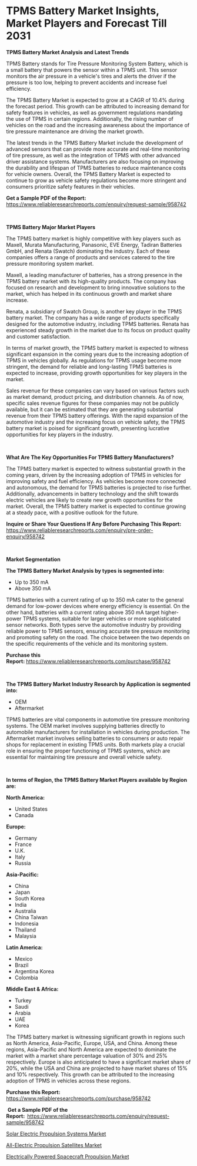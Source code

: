 <p><h1>TPMS Battery Market Insights, Market Players and Forecast Till 2031</h1></p><p><strong>TPMS Battery Market Analysis and Latest Trends</strong></p>
<p><p>TPMS Battery stands for Tire Pressure Monitoring System Battery, which is a small battery that powers the sensor within a TPMS unit. This sensor monitors the air pressure in a vehicle's tires and alerts the driver if the pressure is too low, helping to prevent accidents and increase fuel efficiency.</p><p>The TPMS Battery Market is expected to grow at a CAGR of 10.4% during the forecast period. This growth can be attributed to increasing demand for safety features in vehicles, as well as government regulations mandating the use of TPMS in certain regions. Additionally, the rising number of vehicles on the road and the increasing awareness about the importance of tire pressure maintenance are driving the market growth.</p><p>The latest trends in the TPMS Battery Market include the development of advanced sensors that can provide more accurate and real-time monitoring of tire pressure, as well as the integration of TPMS with other advanced driver assistance systems. Manufacturers are also focusing on improving the durability and lifespan of TPMS batteries to reduce maintenance costs for vehicle owners. Overall, the TPMS Battery Market is expected to continue to grow as vehicle safety regulations become more stringent and consumers prioritize safety features in their vehicles.</p></p>
<p><strong>Get a Sample PDF of the Report:&nbsp;</strong> <a href="https://www.reliableresearchreports.com/enquiry/request-sample/958742">https://www.reliableresearchreports.com/enquiry/request-sample/958742</a></p>
<p>&nbsp;</p>
<p><strong>TPMS Battery Major Market Players</strong></p>
<p><p>The TPMS battery market is highly competitive with key players such as Maxell, Murata Manufacturing, Panasonic, EVE Energy, Tadiran Batteries GmbH, and Renata (Swatch) dominating the industry. Each of these companies offers a range of products and services catered to the tire pressure monitoring system market.</p><p>Maxell, a leading manufacturer of batteries, has a strong presence in the TPMS battery market with its high-quality products. The company has focused on research and development to bring innovative solutions to the market, which has helped in its continuous growth and market share increase.</p><p>Renata, a subsidiary of Swatch Group, is another key player in the TPMS battery market. The company has a wide range of products specifically designed for the automotive industry, including TPMS batteries. Renata has experienced steady growth in the market due to its focus on product quality and customer satisfaction.</p><p>In terms of market growth, the TPMS battery market is expected to witness significant expansion in the coming years due to the increasing adoption of TPMS in vehicles globally. As regulations for TPMS usage become more stringent, the demand for reliable and long-lasting TPMS batteries is expected to increase, providing growth opportunities for key players in the market.</p><p>Sales revenue for these companies can vary based on various factors such as market demand, product pricing, and distribution channels. As of now, specific sales revenue figures for these companies may not be publicly available, but it can be estimated that they are generating substantial revenue from their TPMS battery offerings. With the rapid expansion of the automotive industry and the increasing focus on vehicle safety, the TPMS battery market is poised for significant growth, presenting lucrative opportunities for key players in the industry.</p></p>
<p>&nbsp;</p>
<p><strong>What Are The Key Opportunities For TPMS Battery Manufacturers?</strong></p>
<p><p>The TPMS battery market is expected to witness substantial growth in the coming years, driven by the increasing adoption of TPMS in vehicles for improving safety and fuel efficiency. As vehicles become more connected and autonomous, the demand for TPMS batteries is projected to rise further. Additionally, advancements in battery technology and the shift towards electric vehicles are likely to create new growth opportunities for the market. Overall, the TPMS battery market is expected to continue growing at a steady pace, with a positive outlook for the future.</p></p>
<p><strong>Inquire or Share Your Questions If Any Before Purchasing This Report:</strong> <a href="https://www.reliableresearchreports.com/enquiry/pre-order-enquiry/958742">https://www.reliableresearchreports.com/enquiry/pre-order-enquiry/958742</a></p>
<p>&nbsp;</p>
<p><strong>Market Segmentation</strong></p>
<p><strong>The TPMS Battery Market Analysis by types is segmented into:</strong></p>
<p><ul><li>Up to 350 mA</li><li>Above 350 mA</li></ul></p>
<p><p>TPMS batteries with a current rating of up to 350 mA cater to the general demand for low-power devices where energy efficiency is essential. On the other hand, batteries with a current rating above 350 mA target higher-power TPMS systems, suitable for larger vehicles or more sophisticated sensor networks. Both types serve the automotive industry by providing reliable power to TPMS sensors, ensuring accurate tire pressure monitoring and promoting safety on the road. The choice between the two depends on the specific requirements of the vehicle and its monitoring system.</p></p>
<p><strong>Purchase this Report:&nbsp;</strong><a href="https://www.reliableresearchreports.com/purchase/958742">https://www.reliableresearchreports.com/purchase/958742</a></p>
<p>&nbsp;</p>
<p><strong>The TPMS Battery Market Industry Research by Application is segmented into:</strong></p>
<p><ul><li>OEM</li><li>Aftermarket</li></ul></p>
<p><p>TPMS batteries are vital components in automotive tire pressure monitoring systems. The OEM market involves supplying batteries directly to automobile manufacturers for installation in vehicles during production. The Aftermarket market involves selling batteries to consumers or auto repair shops for replacement in existing TPMS units. Both markets play a crucial role in ensuring the proper functioning of TPMS systems, which are essential for maintaining tire pressure and overall vehicle safety.</p></p>
<p>&nbsp;</p>
<p><strong>In terms of Region, the TPMS Battery Market Players available by Region are:</strong></p>
<p>
    <p> <strong> North America: </strong>
        <ul>
            <li>United States</li>
            <li>Canada</li>
        </ul>
        </p> 
    <p> <strong> Europe: </strong>
        <ul>
            <li>Germany</li>
            <li>France</li>
            <li>U.K.</li>
            <li>Italy</li>
            <li>Russia</li>
        </ul>
        </p> 
    <p> <strong> Asia-Pacific: </strong>
        <ul>
            <li>China</li>
            <li>Japan</li>
            <li>South Korea</li>
            <li>India</li>
            <li>Australia</li>
            <li>China Taiwan</li>
            <li>Indonesia</li>
            <li>Thailand</li>
            <li>Malaysia</li>
        </ul>
        </p> 
    <p> <strong> Latin America: </strong>
        <ul>
            <li>Mexico</li>
            <li>Brazil</li>
            <li>Argentina Korea</li>
            <li>Colombia</li>
        </ul>
        </p> 
    <p> <strong> Middle East & Africa: </strong>
        <ul>
            <li>Turkey</li>
            <li>Saudi</li>
            <li>Arabia</li>
            <li>UAE</li>
            <li>Korea</li>
        </ul>
    </p>
    </p>
<p><p>The TPMS battery market is witnessing significant growth in regions such as North America, Asia-Pacific, Europe, USA, and China. Among these regions, Asia-Pacific and North America are expected to dominate the market with a market share percentage valuation of 30% and 25% respectively. Europe is also anticipated to have a significant market share of 20%, while the USA and China are projected to have market shares of 15% and 10% respectively. This growth can be attributed to the increasing adoption of TPMS in vehicles across these regions.</p></p>
<p><strong>Purchase this Report: </strong><a href="https://www.reliableresearchreports.com/purchase/958742">https://www.reliableresearchreports.com/purchase/958742</a></p>
<p>&nbsp;<strong>Get a Sample PDF of the Report:&nbsp;&nbsp;</strong><a href="https://www.reliableresearchreports.com/enquiry/request-sample/958742">https://www.reliableresearchreports.com/enquiry/request-sample/958742</a></p>
<p><strong></strong></p>
<p><p><a href="https://view.publitas.com/reportprime-1/global-solar-electric-propulsion-systems-market-size-and-market-trends-insights-and-projections-from-2023-to-2030/">Solar Electric Propulsion Systems Market</a></p><p><a href="https://view.publitas.com/reportprime-1/all-electric-propulsion-satellites-market-size-reflecting-a-forecast-till-2030-market-by-type-by-application-and-by-geography/">All-Electric Propulsion Satellites Market</a></p><p><a href="https://view.publitas.com/reportprime-1/electrically-powered-spacecraft-propulsion-market-size-evaluating-its-market-trends-growth-and-projections-2023-2030/">Electrically Powered Spacecraft Propulsion Market</a></p></p>